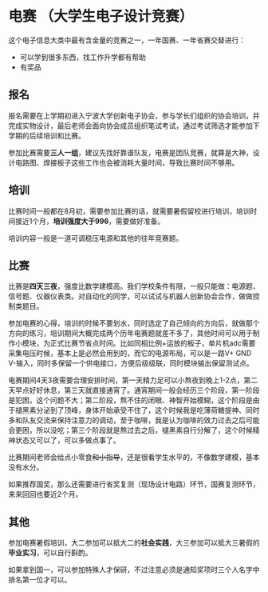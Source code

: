 # 电赛 （大学生电子设计竞赛）

这个电子信息大类中最有含金量的竞赛之一，一年国赛、一年省赛交替进行：

 - 可以学到很多东西，找工作升学都有帮助 
 - 有奖品

## 报名

报名需要在上学期初进入宁波大学创新电子协会，参与学长们组织的协会培训，并完成实物设计，最后老师会面向协会成员组织笔试考试，通过考试筛选才能参加下学期的后续培训和比赛。

参加比赛需要**三人一组**，建议先找好靠谱队友，电赛是团队竞赛，就算是大神，设计电路图、焊接板子这些工作也会被消耗大量时间，导致比赛时间不够用。

## 培训

比赛时间一般都在8月初，需要参加比赛的话，就需要暑假留校进行培训，培训时间接近1个月，**培训强度大于996**，需要做好准备。

培训内容一般是一道可调稳压电源和其他的往年竞赛题。

## 比赛

比赛是**四天三夜**，强度比数学建模高。我们学校条件有限，一般只能做：电源题、信号题、仪器仪表类。对自动化的同学，可以试试与机器人创新协会合作，做做控制类题目。

参加电赛的心得，培训的时候不要划水，同时选定了自己倾向的方向后，就做那个方向的练习，培训期间大概完成两个历年电赛题就差不多了，其他时间可以用于制作小模块，为正式比赛节省点时间。比如同相比例+运放的板子，单片机adc需要采集电压时候，基本上是必然会用到的，而它的电源布局，可以是一路V+ GND V-输入，同时多保留一个供电接口，方便后级级联，同时模块输出保留测试点。

电赛期间4天3夜需要合理安排时间，第一天精力足可以小熬夜到晚上1-2点，第二天早点好好休息，第三天就直接通宵了。通宵期间一般会经历三个阶段，第一阶段是犯困，这个问题不大；第二阶段，熬不住的闭眼、神智开始模糊，这个阶段是由于褪黑素分泌到了顶峰，身体开始承受不住了，这个时候我是吃薄荷糖提神、同时多和队友交流来保持注意力的调动，至于咖啡，我是认为咖啡的效力过去之后可能会更困，所以没吃；第三个阶段就是熬过去之后，褪黑素自行分解了，这个时候精神状态又可以了，可以多做点事了。

比赛期间老师会给点小零食~~和小指导~~，还是很看学生水平的，不像数学建模，基本没有水分。

如果推荐国奖，那么还需要进行省奖复测（现场设计电路）环节，国赛复测环节，来来回回也要近2个月。

## 其他
参加电赛暑假培训，大二参加可以抵大二的**社会实践**，大三参加可以抵大三暑假的**毕业实习**，可以自行斟酌。

如果拿到国一，可以参加特殊人才保研，不过注意必须是通知奖项时三个人名字中排名第一位才可以。
